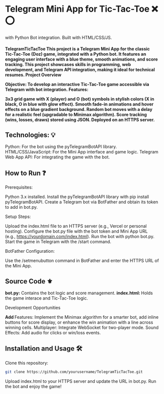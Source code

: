 <h1>Telegram Mini App for Tic-Tac-Toe ❌ ⭕️</h1>
 with Python Bot integration. Built with HTML/CSS/JS.
<h4>
TelegramTicTacToe
This project is a Telegram Mini App for the classic Tic-Tac-Toe (Doz) game, integrated with a Python bot. It features an engaging user interface with a blue theme, smooth animations, and score tracking. This project showcases skills in programming, web development, and Telegram API integration, making it ideal for technical resumes.
Project Overview

Objective: To develop an interactive Tic-Tac-Toe game accessible via Telegram with bot integration.
Features:

3x3 grid game with X (player) and O (bot) symbols in stylish colors (X in black, O in blue with glow effect).
Smooth fade-in animations and hover effects on a blue gradient background.
Random bot moves with a delay for a realistic feel (upgradable to Minimax algorithm).
Score tracking (wins, losses, draws) stored using JSON.
Deployed on an HTTPS server.


<h2>Technologies: 💡 </h2>

Python: For the bot using the pyTelegramBotAPI library.
HTML/CSS/JavaScript: For the Mini App interface and game logic.
Telegram Web App API: For integrating the game with the bot.



<h2>How to Run ❓  </h2>

Prerequisites:

Python 3.x installed.
Install the pyTelegramBotAPI library with pip install pyTelegramBotAPI.
Create a Telegram bot via BotFather and obtain its token to add in bot.py.


Setup Steps:

Upload the index.html file to an HTTPS server (e.g., Vercel or personal hosting).
Configure the bot.py file with the bot token and Mini App URL (e.g., https://yourdomain.com/index.html).
Run the bot with python bot.py.
Start the game in Telegram with the /start command.


BotFather Configuration:

Use the /setmenubutton command in BotFather and enter the HTTPS URL of the Mini App.



<h2>Source Code ⚜️ </h2>  

<b>bot.py:</b> Contains the bot logic and score management.
<b> index.html: </b> Holds the game interace and Tic-Tac-Toe logic.

Development Opportunities

<b> Add </b>  Features: Implement the Minimax algorithm for a smarter bot, add inline buttons for score display, or enhance the win animation with a line across winning cells.
Multiplayer: Integrate WebSocket for two-player mode.
Sound Effects: Add audio for clicks or win/loss events.


<h2>Installation and Usage 🛠 </h2>

Clone this repository:
```bash
git clone https://github.com/yourusername/TelegramTicTacToe.git
```
Upload index.html to your HTTPS server and update the URL in bot.py.
Run the bot and enjoy the game!



</h4>
